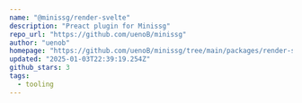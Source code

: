 ```yaml
---
name: "@minissg/render-svelte"
description: "Preact plugin for Minissg"
repo_url: "https://github.com/uenoB/minissg"
author: "uenob"
homepage: "https://github.com/uenoB/minissg/tree/main/packages/render-svelte#readme"
updated: "2025-01-03T22:39:19.254Z"
github_stars: 3
tags: 
  - tooling
---
```

